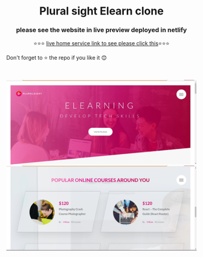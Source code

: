 
<div align="center">
  <h1>Plural sight Elearn clone</h1>
  <h3>please see the website in live preview deployed in netlify</h3>
⭐⭐⭐ <a href="https://pluralsights.netlify.app/">live home service link to see please click this</a>⭐⭐⭐
</div>
<div>
  <p>Don't forget to ⭐ the repo if you like it 😊</p>
 </div>
<br/>


![project img](https://github.com/ManiMaran001/pluralsightClone/blob/main/screenShot/screen1.jpg?raw=true)
![stack Overflow](https://github.com/ManiMaran001/pluralsightClone/blob/main/screenShot/screen2.jpg?raw=true)

